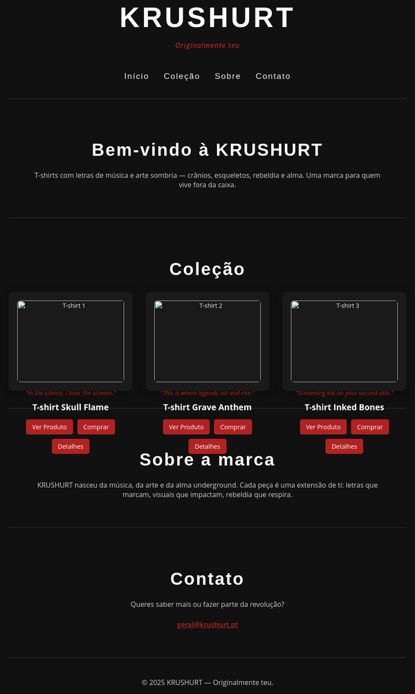 <!DOCTYPE html>
<html lang="pt">
<head>
  <meta charset="UTF-8" />
  <meta name="viewport" content="width=device-width, initial-scale=1" />
  <title>KRUSHURT - Originalmente teu</title>

  <!-- Google Fonts -->
  <link href="https://fonts.googleapis.com/css2?family=Bebas+Neue&family=Open+Sans:wght@400;600&display=swap" rel="stylesheet" />

  <style>
    * {
      margin: 0;
      padding: 0;
      box-sizing: border-box;
    }

    body {
      font-family: 'Open Sans', sans-serif;
      background: #111;
      color: #eee;
      max-width: 1200px;
      margin: auto;
      padding: 40px 20px;
    }

    header {
      text-align: center;
      margin-bottom: 50px;
    }

    header h1 {
      font-family: 'Bebas Neue', sans-serif;
      font-size: 4rem;
      letter-spacing: 6px;
      color: #fff;
    }

    header p {
      font-style: italic;
      font-weight: 600;
      color: #b22222;
      letter-spacing: 1px;
    }

    nav {
      text-align: center;
      margin-bottom: 40px;
    }

    nav a {
      font-family: 'Bebas Neue', sans-serif;
      text-decoration: none;
      color: #eee;
      margin: 0 15px;
      font-size: 1.2rem;
      letter-spacing: 2px;
      transition: color 0.3s ease;
    }

    nav a:hover {
      color: #b22222;
    }

    section {
      padding: 40px 0;
      border-top: 1px solid #333;
    }

    h2 {
      font-family: 'Bebas Neue', sans-serif;
      font-size: 2.5rem;
      text-align: center;
      letter-spacing: 3px;
      color: #fff;
      margin-bottom: 25px;
    }

    p {
      font-size: 1rem;
      text-align: center;
      color: #ccc;
      margin-bottom: 25px;
      max-width: 800px;
      margin-left: auto;
      margin-right: auto;
    }

    .collection-grid {
      display: grid;
      grid-template-columns: repeat(auto-fit,minmax(280px,1fr));
      gap: 30px;
      margin-top: 30px;
    }

    .item {
      background: #1a1a1a;
      padding: 20px;
      border-radius: 10px;
      text-align: center;
      box-shadow: 0 4px 20px rgba(0,0,0,0.3);
      transition: transform 0.3s ease;
    }

    .item:hover {
      transform: translateY(-6px);
    }

    .item img {
      width: 100%;
      height: auto;
      border-radius: 6px;
      margin-bottom: 15px;
      filter: grayscale(10%);
    }

    .lyric {
      font-style: italic;
      color: #b22222;
      margin-bottom: 10px;
    }

    .item-title {
      font-weight: bold;
      font-size: 1.2rem;
      margin-bottom: 15px;
      color: #fff;
    }

    .buttons {
      display: flex;
      justify-content: center;
      gap: 10px;
      flex-wrap: wrap;
    }

    .buttons a {
      background: #b22222;
      color: #fff;
      text-decoration: none;
      padding: 8px 14px;
      border-radius: 5px;
      font-size: 0.9rem;
      transition: background 0.3s ease;
    }

    .buttons a:hover {
      background: #fff;
      color: #111;
    }

    footer {
      border-top: 1px solid #333;
      padding: 30px 0;
      text-align: center;
      font-size: 0.9rem;
      color: #666;
    }

    .social-icons {
      margin-top: 15px;
    }

    .social-icons i {
      font-size: 1.5rem;
      color: #888;
      margin: 0 10px;
      transition: color 0.3s ease;
    }

    .social-icons i:hover {
      color: #b22222;
    }

    a.email-link {
      color: #b22222;
      font-weight: 600;
    }

    @media (max-width: 600px) {
      header h1 {
        font-size: 3rem;
      }

      h2 {
        font-size: 2rem;
      }
    }
  </style>

  <!-- Ícones Font Awesome (para redes sociais futuramente) -->
  <script src="https://kit.fontawesome.com/a076d05399.js" crossorigin="anonymous"></script>
</head>

<body>

  <header>
    <h1>KRUSHURT</h1>
    <p>Originalmente teu</p>
  </header>

  <nav>
    <a href="#inicio">Início</a>
    <a href="#colecao">Coleção</a>
    <a href="#sobre">Sobre</a>
    <a href="#contato">Contato</a>
  </nav>

  <section id="inicio">
    <h2>Bem-vindo à KRUSHURT</h2>
    <p>T-shirts com letras de música e arte sombria — crânios, esqueletos, rebeldia e alma. Uma marca para quem vive fora da caixa.</p>
  </section>

  <section id="colecao">
    <h2>Coleção</h2>
    <div class="collection-grid">
      <div class="item">
        <img src="https://images.unsplash.com/photo-1609820733094-04c9e29113cf?auto=format&fit=crop&w=600&q=80" alt="T-shirt 1">
        <div class="lyric">"In the silence, I hear the scream."</div>
        <div class="item-title">T-shirt Skull Flame</div>
        <div class="buttons">
          <a href="#">Ver Produto</a>
          <a href="#">Comprar</a>
          <a href="#">Detalhes</a>
        </div>
      </div>
      <div class="item">
        <img src="https://images.unsplash.com/photo-1614276660967-c586ef2e2330?auto=format&fit=crop&w=600&q=80" alt="T-shirt 2">
        <div class="lyric">"This is where legends rot and rise."</div>
        <div class="item-title">T-shirt Grave Anthem</div>
        <div class="buttons">
          <a href="#">Ver Produto</a>
          <a href="#">Comprar</a>
          <a href="#">Detalhes</a>
        </div>
      </div>
      <div class="item">
        <img src="https://images.unsplash.com/photo-1597933882749-8c74cf0d6529?auto=format&fit=crop&w=600&q=80" alt="T-shirt 3">
        <div class="lyric">"Screaming ink on your second skin."</div>
        <div class="item-title">T-shirt Inked Bones</div>
        <div class="buttons">
          <a href="#">Ver Produto</a>
          <a href="#">Comprar</a>
          <a href="#">Detalhes</a>
        </div>
      </div>
    </div>
  </section>

  <section id="sobre">
    <h2>Sobre a marca</h2>
    <p>KRUSHURT nasceu da música, da arte e da alma underground. Cada peça é uma extensão de ti: letras que marcam, visuais que impactam, rebeldia que respira.</p>
  </section>

  <section id="contato">
    <h2>Contato</h2>
    <p>Queres saber mais ou fazer parte da revolução?</p>
    <p><a class="email-link" href="mailto:geral@krushurt.pt">geral@krushurt.pt</a></p>
  </section>

  <footer>
    <p>© 2025 KRUSHURT — Originalmente teu.</p>
    <div class="social-icons">
      <!-- Futuro: adicionar links reais -->
      <i class="fab fa-instagram"></i>
      <i class="fab fa-tiktok"></i>
      <i class="fab fa-facebook"></i>
    </div>
  </footer>

</body>
</html>
